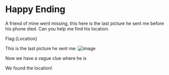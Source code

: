 # Happy Ending

A friend of mine went missing, this here is the last picture he sent me before his phone died.
Can you help me find his location.


Flag:{Location}

This is the last picture he sent me:
![image](https://github.com/CTF-Citadel/challenges/assets/113849651/9a8483e5-6be9-4a98-8900-0c6324578d28) 

Now we have a vague clue where he is

We found the location!

